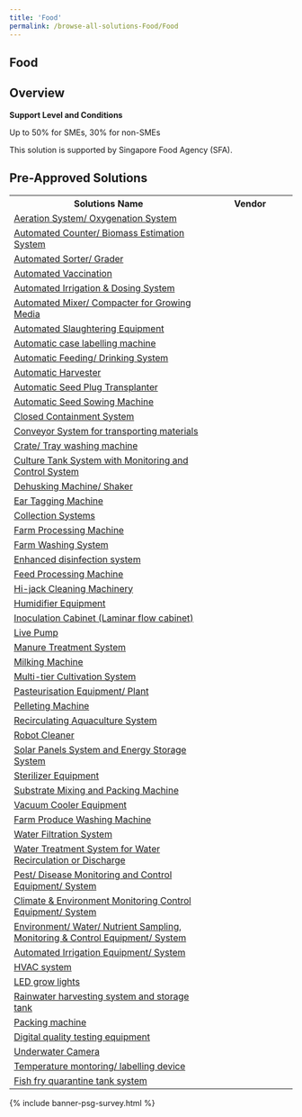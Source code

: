 ```yaml
---
title: 'Food'
permalink: /browse-all-solutions-Food/Food
---
```


## Food
## Overview

**Support Level and Conditions**

Up to 50% for SMEs, 30% for non-SMEs

This solution is supported by Singapore Food Agency (SFA).

## Pre-Approved Solutions

<table>
<tr>
<th style='width: auto;'><b>Solutions Name</b></th>
<th style='width: 30%;'><b>Vendor</b></th>
</tr>
<tr>
<td><a href='/productivity-solutions-grant/solutionrepo/Aeration-System-Oxygenation-System' target='_blank'>Aeration System/ Oxygenation System</a><br></td>
<td></td>
</tr>
<tr>
<td><a href='/productivity-solutions-grant/solutionrepo/Automated-Counter-Biomass-Estimation-System' target='_blank'>Automated Counter/ Biomass Estimation System</a><br></td>
<td></td>
</tr>
<tr>
<td><a href='/productivity-solutions-grant/solutionrepo/Automated-Sorter-Grader' target='_blank'>Automated Sorter/ Grader</a><br></td>
<td></td>
</tr>
<tr>
<td><a href='/productivity-solutions-grant/solutionrepo/Automated-Vaccination' target='_blank'>Automated Vaccination</a><br></td>
<td></td>
</tr>
<tr>
<td><a href='/productivity-solutions-grant/solutionrepo/Automated-Irrigation-&-Dosing-System' target='_blank'>Automated Irrigation & Dosing System</a><br></td>
<td></td>
</tr>
<tr>
<td><a href='/productivity-solutions-grant/solutionrepo/Automated-Mixer-Compacter-for-Growing-Media' target='_blank'>Automated Mixer/ Compacter for Growing Media</a><br></td>
<td></td>
</tr>
<tr>
<td><a href='/productivity-solutions-grant/solutionrepo/Automated-Slaughtering-Eqt' target='_blank'>Automated Slaughtering Equipment</a><br></td>
<td></td>
</tr>
<tr>
<td><a href='/productivity-solutions-grant/solutionrepo/Automatic-case-labelling-machine' target='_blank'>Automatic case labelling machine</a><br></td>
<td></td>
</tr>
<tr>
<td><a href='/productivity-solutions-grant/solutionrepo/Automatic-Feeding-Drinking-System' target='_blank'>Automatic Feeding/ Drinking System</a><br></td>
<td></td>
</tr>
<tr>
<td><a href='/productivity-solutions-grant/solutionrepo/Automatic-Harvester' target='_blank'>Automatic Harvester</a><br></td>
<td></td>
</tr>
<tr>
<td><a href='/productivity-solutions-grant/solutionrepo/Automatic-Seed-Plug-Transplanter' target='_blank'>Automatic Seed Plug Transplanter</a><br></td>
<td></td>
</tr>
<tr>
<td><a href='/productivity-solutions-grant/solutionrepo/Automatic-Seed-Sowing-Machine' target='_blank'>Automatic Seed Sowing Machine</a><br></td>
<td></td>
</tr>
<tr>
<td><a href='/productivity-solutions-grant/solutionrepo/Closed-Containment-System' target='_blank'>Closed Containment System</a><br></td>
<td></td>
</tr>
<tr>
<td><a href='/productivity-solutions-grant/solutionrepo/Conveyor-System-for-transporting-materials' target='_blank'>Conveyor System for transporting materials</a><br></td>
<td></td>
</tr>
<tr>
<td><a href='/productivity-solutions-grant/solutionrepo/Crate-Tray-washing-machine' target='_blank'>Crate/ Tray washing machine</a><br></td>
<td></td>
</tr>
<tr>
<td><a href='/productivity-solutions-grant/solutionrepo/Culture-Tank-System-with-Monitoring-and-Control-System' target='_blank'>Culture Tank System with Monitoring and Control System</a><br></td>
<td></td>
</tr>
<tr>
<td><a href='/productivity-solutions-grant/solutionrepo/Dehusking-Machine-Shaker' target='_blank'>Dehusking Machine/ Shaker</a><br></td>
<td></td>
</tr>
<tr>
<td><a href='/productivity-solutions-grant/solutionrepo/Ear-Tagging-Machine' target='_blank'>Ear Tagging Machine</a><br></td>
<td></td>
</tr>
<tr>
<td><a href='/productivity-solutions-grant/solutionrepo/Collection-Systems' target='_blank'>Collection Systems</a><br></td>
<td></td>
</tr>
<tr>
<td><a href='/productivity-solutions-grant/solutionrepo/Farm-Processing-Machine' target='_blank'>Farm Processing Machine</a><br></td>
<td></td>
</tr>
<tr>
<td><a href='/productivity-solutions-grant/solutionrepo/Farm-Washing-System' target='_blank'>Farm Washing System</a><br></td>
<td></td>
</tr>
<tr>
<td><a href='/productivity-solutions-grant/solutionrepo/Enhanced-disinfection-system' target='_blank'>Enhanced disinfection system</a><br></td>
<td></td>
</tr>
<tr>
<td><a href='/productivity-solutions-grant/solutionrepo/Feed-Processing-Machine' target='_blank'>Feed Processing Machine</a><br></td>
<td></td>
</tr>
<tr>
<td><a href='/productivity-solutions-grant/solutionrepo/Hijack-Cleaning-Machinery' target='_blank'>Hi-jack Cleaning Machinery</a><br></td>
<td></td>
</tr>
<tr>
<td><a href='/productivity-solutions-grant/solutionrepo/Humidifier-Eqt' target='_blank'>Humidifier Equipment</a><br></td>
<td></td>
</tr>
<tr>
<td><a href='/productivity-solutions-grant/solutionrepo/Inoculation-Cabinet-Laminar-flow-cabinet' target='_blank'>Inoculation Cabinet (Laminar flow cabinet)</a><br></td>
<td></td>
</tr>
<tr>
<td><a href='/productivity-solutions-grant/solutionrepo/Live-Pump' target='_blank'>Live Pump</a><br></td>
<td></td>
</tr>
<tr>
<td><a href='/productivity-solutions-grant/solutionrepo/Manure-Treatment-System' target='_blank'>Manure Treatment System</a><br></td>
<td></td>
</tr>
<tr>
<td><a href='/productivity-solutions-grant/solutionrepo/Milking-Machine' target='_blank'>Milking Machine</a><br></td>
<td></td>
</tr>
<tr>
<td><a href='/productivity-solutions-grant/solutionrepo/Multitier-Cultivation-System' target='_blank'>Multi-tier Cultivation System</a><br></td>
<td></td>
</tr>
<tr>
<td><a href='/productivity-solutions-grant/solutionrepo/Pasteurisation-Eqt-Plant' target='_blank'>Pasteurisation Equipment/ Plant</a><br></td>
<td></td>
</tr>
<tr>
<td><a href='/productivity-solutions-grant/solutionrepo/Pelleting-Machine' target='_blank'>Pelleting Machine</a><br></td>
<td></td>
</tr>
<tr>
<td><a href='/productivity-solutions-grant/solutionrepo/Recirculating-Aquaculture-System' target='_blank'>Recirculating Aquaculture System</a><br></td>
<td></td>
</tr>
<tr>
<td><a href='/productivity-solutions-grant/solutionrepo/Robot-Cleaner-' target='_blank'>Robot Cleaner </a><br></td>
<td></td>
</tr>
<tr>
<td><a href='/productivity-solutions-grant/solutionrepo/Solar-Panels-System-and-Energy-Storage-System' target='_blank'>Solar Panels System and Energy Storage System</a><br></td>
<td></td>
</tr>
<tr>
<td><a href='/productivity-solutions-grant/solutionrepo/Sterilizer-Eqt' target='_blank'>Sterilizer Equipment</a><br></td>
<td></td>
</tr>
<tr>
<td><a href='/productivity-solutions-grant/solutionrepo/Substrate-Mixing-and-Packing-Machine' target='_blank'>Substrate Mixing and Packing Machine</a><br></td>
<td></td>
</tr>
<tr>
<td><a href='/productivity-solutions-grant/solutionrepo/Vacuum-Cooler-Eqt' target='_blank'>Vacuum Cooler Equipment</a><br></td>
<td></td>
</tr>
<tr>
<td><a href='/productivity-solutions-grant/solutionrepo/Farm-Produce-Washing-Machine' target='_blank'>Farm Produce Washing Machine</a><br></td>
<td></td>
</tr>
<tr>
<td><a href='/productivity-solutions-grant/solutionrepo/Water-Filtration-System' target='_blank'>Water Filtration System</a><br></td>
<td></td>
</tr>
<tr>
<td><a href='/productivity-solutions-grant/solutionrepo/Water-Treatment-System-for-Water-Recirculation-or-Discharge' target='_blank'>Water Treatment System for Water Recirculation or Discharge</a><br></td>
<td></td>
</tr>
<tr>
<td><a href='/productivity-solutions-grant/solutionrepo/Pest-Disease-Monitoring-and-Control-Eqt-System' target='_blank'>Pest/ Disease Monitoring and Control Equipment/ System</a><br></td>
<td></td>
</tr>
<tr>
<td><a href='/productivity-solutions-grant/solutionrepo/Climate-&-Environment-Monitoring-Control-Eqt-System' target='_blank'>Climate & Environment Monitoring Control Equipment/ System</a><br></td>
<td></td>
</tr>
<tr>
<td><a href='/productivity-solutions-grant/solutionrepo/Environment-Water-Nutrient-Sampling,-Monitoring-&-Control-Eqt-System' target='_blank'>Environment/ Water/ Nutrient Sampling, Monitoring & Control Equipment/ System</a><br></td>
<td></td>
</tr>
<tr>
<td><a href='/productivity-solutions-grant/solutionrepo/Automated-Irrigation-Eqt-System' target='_blank'>Automated Irrigation Equipment/ System</a><br></td>
<td></td>
</tr>
<tr>
<td><a href='/productivity-solutions-grant/solutionrepo/HVAC-system' target='_blank'>HVAC system</a><br></td>
<td></td>
</tr>
<tr>
<td><a href='/productivity-solutions-grant/solutionrepo/LED-grow-lights' target='_blank'>LED grow lights</a><br></td>
<td></td>
</tr>
<tr>
<td><a href='/productivity-solutions-grant/solutionrepo/Rainwater-harvesting-system-and-storage-tank' target='_blank'>Rainwater harvesting system and storage tank</a><br></td>
<td></td>
</tr>
<tr>
<td><a href='/productivity-solutions-grant/solutionrepo/Packing-machine' target='_blank'>Packing machine</a><br></td>
<td></td>
</tr>
<tr>
<td><a href='/productivity-solutions-grant/solutionrepo/Digital-quality-testing-eqt' target='_blank'>Digital quality testing equipment</a><br></td>
<td></td>
</tr>
<tr>
<td><a href='/productivity-solutions-grant/solutionrepo/Underwater-Camera-' target='_blank'>Underwater Camera </a><br></td>
<td></td>
</tr>
<tr>
<td><a href='/productivity-solutions-grant/solutionrepo/Temperature-montoring-labelling-device' target='_blank'>Temperature montoring/ labelling device</a><br></td>
<td></td>
</tr>
<tr>
<td><a href='/productivity-solutions-grant/solutionrepo/Fish-fry-quarantine-tank-system' target='_blank'>Fish fry quarantine tank system</a><br></td>
<td></td>
</tr>
</table>

{% include banner-psg-survey.html %}
